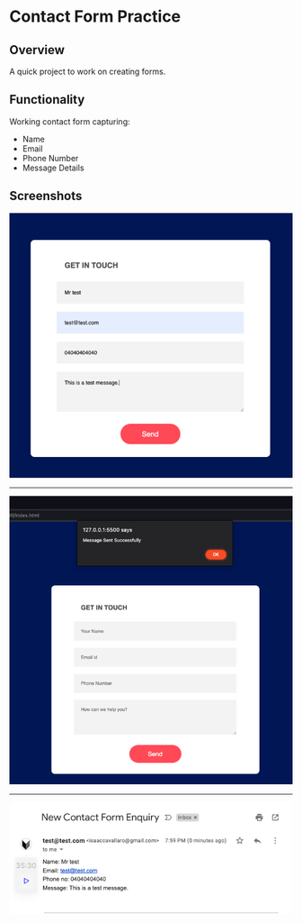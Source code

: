 # Contact Form Practice

## Overview
A quick project to work on creating forms. 

## Functionality
Working contact form capturing:
- Name
- Email
- Phone Number
- Message Details

## Screenshots

![Shot One](/images/formShotOne.png)

---
![Shot Two](/images/formShotTwo.png)

---
![Shot Three](/images/formShotThree.png)